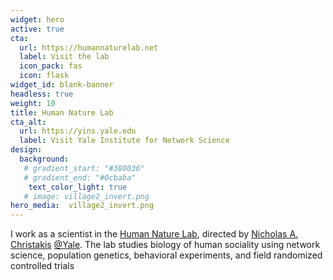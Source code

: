 ```yaml
---
widget: hero
active: true
cta:
  url: https://humannaturelab.net
  label: Visit the lab
  icon_pack: fas
  icon: flask
widget_id: blank-banner
headless: true
weight: 10
title: Human Nature Lab
cta_alt:
  url: https://yins.yale.edu
  label: Visit Yale Institute for Network Science
design:
  background:
   # gradient_start: "#380036"
   # gradient_end: "#0cbaba"
    text_color_light: true
   # image: village2_invert.png
hero_media:  village2_invert.png
---
```

I work as a scientist in the [Human Nature Lab](https://humannaturelab.net), directed by [Nicholas A. Christakis](http://nicholaschristakis.net/) [@Yale](https://seas.yale.edu). The lab studies biology of human sociality using network science, population genetics, behavioral experiments, and field randomized controlled trials
